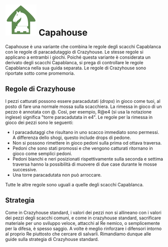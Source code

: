 # ![Capahouse](https://github.com/gbtami/pychess-variants/blob/master/static/icons/CHouse.svg) Capahouse

Capahouse è una variante che combina le regole degli scacchi Capablanca con le regole di paracadutaggio di Crazyhouse. Le stesse regole si applicano a entrambi i giochi. Poiché questa variante è considerata un derivato degli scacchi Capablanca, si prega di controllare le regole Capablanca nella sua guida separata. Le regole di Crazyhouse sono riportate sotto come promemoria.

## Regole di Crazyhouse

I pezzi catturati possono essere paracadutati (*drops*) in gioco come tuoi, al posto di fare una normale mossa sulla scacchiera. La rimessa in gioco di un pezzo è annotata con @. Così, per esempio, R@e4 (si usa la notazione inglese) significa "torre paracadutata in e4". Le regole per la rimessa in gioco dei pezzi sono le seguenti:

* I paracadutaggi che risultano in uno scacco immediato sono permessi. A differenza dello shogi, questo include drops di pedone.
* Non si possono rimettere in gioco pedoni sulla prima od ottava traversa.
* Pedoni che sono stati promossi e che vengono catturati ritornano in gioco come semplici pedoni.
* Pedoni bianchi e neri posizionati rispettivamente sulla seconda e settima traversa hanno la possibilità di muovere di due case durante le mosse successive.
* Una torre paracadutata non può arroccare.

Tutte le altre regole sono uguali a quelle degli scacchi Capablanca.

## Strategia

Come in Crazyhouse standard, i valori dei pezzi non si allineano con i valori dei pezzi degli scacchi comuni, e come in crazyhouse standard, sacrificare materiale per uno sviluppo veloce, attacchi al Re nemico, o semplicemente per la difesa, è spesso saggio. A volte è meglio rinforzare i difensori intorno al proprio Re piuttosto che cercare di salvarli. Rimandiamo dunque alle guide sulla strategia di Crazyhouse standard.
